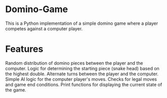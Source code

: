 # Domino-Game
This is a Python implementation of a simple domino game where a player competes against a computer player.
# Features
Random distribution of domino pieces between the player and the computer.
Logic for determining the starting piece (snake head) based on the highest double.
Alternate turns between the player and the computer.
Simple AI logic for the computer player's moves.
Checks for legal moves and game end conditions.
Print functions for displaying the current state of the game.
